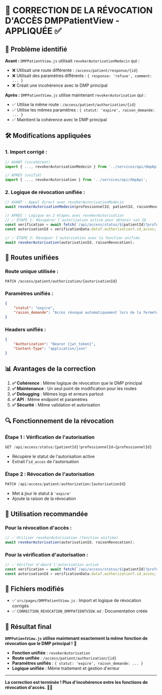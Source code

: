 # 🔐 CORRECTION DE LA RÉVOCATION D'ACCÈS DMPPatientView - APPLIQUÉE ✅

## 🎯 **Problème identifié**

**Avant :** `DMPPatientView.js` utilisait `revokerAutorisationMedecin` qui :
- ❌ Utilisait une route différente : `/access/patient/response/{id}`
- ❌ Utilisait des paramètres différents : `{ response: 'refuse', comment: ... }`
- ❌ Créait une incohérence avec le DMP principal

**Après :** `DMPPatientView.js` utilise maintenant `revokerAutorisation` qui :
- ✅ Utilise la même route : `/access/patient/authorization/{id}`
- ✅ Utilise les mêmes paramètres : `{ statut: 'expire', raison_demande: ... }`
- ✅ Maintient la cohérence avec le DMP principal

## 🛠️ **Modifications appliquées**

### **1. Import corrigé :**
```javascript
// AVANT (incohérent)
import { ..., revokerAutorisationMedecin } from '../services/api/dmpApi';

// APRÈS (unifié)
import { ..., revokerAutorisation } from '../services/api/dmpApi';
```

### **2. Logique de révocation unifiée :**
```javascript
// AVANT : Appel direct avec revokerAutorisationMedecin
await revokerAutorisationMedecin(professionnelId, patientId, raisonRevocation);

// APRÈS : Logique en 2 étapes avec revokerAutorisation
// ✅ ÉTAPE 1: Récupérer l'autorisation active pour obtenir son ID
const verification = await fetch(`/api/access/status/${patientId}?professionnelId=${professionnelId}`);
const autorisationId = verificationData.data?.authorization?.id_acces;

// ✅ ÉTAPE 2: Révoquer l'autorisation avec la fonction unifiée
await revokerAutorisation(autorisationId, raisonRevocation);
```

## 🔄 **Routes unifiées**

### **Route unique utilisée :**
```
PATCH /access/patient/authorization/{autorisationId}
```

### **Paramètres unifiés :**
```json
{
    "statut": "expire",
    "raison_demande": "Accès révoqué automatiquement lors de la fermeture du dossier"
}
```

### **Headers unifiés :**
```json
{
    "Authorization": "Bearer {jwt_token}",
    "Content-Type": "application/json"
}
```

## 📊 **Avantages de la correction**

1. **✅ Cohérence** : Même logique de révocation que le DMP principal
2. **✅ Maintenance** : Un seul point de modification pour les routes
3. **✅ Debugging** : Mêmes logs et erreurs partout
4. **✅ API** : Même endpoint et paramètres
5. **✅ Sécurité** : Même validation et autorisation

## 🔍 **Fonctionnement de la révocation**

### **Étape 1 : Vérification de l'autorisation**
```javascript
GET /api/access/status/{patientId}?professionnelId={professionnelId}
```
- Récupère le statut de l'autorisation active
- Extrait l'`id_acces` de l'autorisation

### **Étape 2 : Révocation de l'autorisation**
```javascript
PATCH /api/access/patient/authorization/{autorisationId}
```
- Met à jour le statut à `'expire'`
- Ajoute la raison de la révocation

## 🚀 **Utilisation recommandée**

### **Pour la révocation d'accès :**
```javascript
// ✅ Utiliser revokerAutorisation (fonction unifiée)
await revokerAutorisation(autorisationId, raisonRevocation);
```

### **Pour la vérification d'autorisation :**
```javascript
// ✅ Vérifier d'abord l'autorisation active
const verification = await fetch(`/api/access/status/${patientId}?professionnelId=${professionnelId}`);
const autorisationId = verificationData.data?.authorization?.id_acces;
```

## 📝 **Fichiers modifiés**

- ✅ `src/pages/DMPPatientView.js` : Import et logique de révocation corrigés
- ✅ `CORRECTION_REVOCATION_DMPPATIENTVIEW.md` : Documentation créée

## 🎯 **Résultat final**

**`DMPPatientView.js` utilise maintenant exactement la même fonction de révocation que le DMP principal !** 🎉

- **Fonction unifiée** : `revokerAutorisation`
- **Route unifiée** : `/access/patient/authorization/{id}`
- **Paramètres unifiés** : `{ statut: 'expire', raison_demande: ... }`
- **Logique unifiée** : Même traitement et gestion d'erreur

---

**La correction est terminée ! Plus d'incohérence entre les fonctions de révocation d'accès.** 🔐✨
